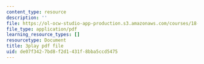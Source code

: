 ```yaml
---
content_type: resource
description: ''
file: https://ol-ocw-studio-app-production.s3.amazonaws.com/courses/18-01sc-single-variable-calculus-fall-2010/de07f3427bd8f2d1431f8bba5ccd5475_BSqNgPkeWIM.pdf
file_type: application/pdf
learning_resource_types: []
resourcetype: Document
title: 3play pdf file
uid: de07f342-7bd8-f2d1-431f-8bba5ccd5475
---
```


